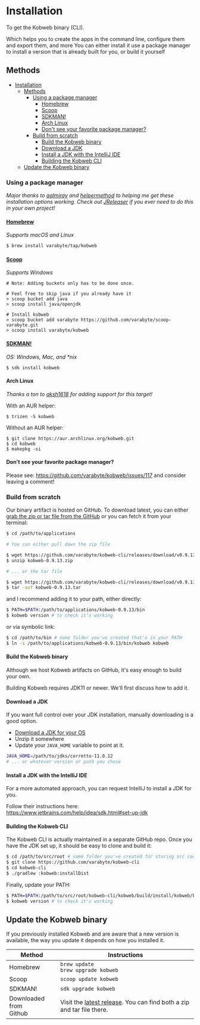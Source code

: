 # Installation

To get the Kobweb binary (CLI).

Which helps you to create the apps in the command line, configure them and export them, and more
You can either install it use a package manager to
install a version that is already built for you, or build it yourself

## Methods
- [Installation](#installation)
  - [Methods](#methods)
    - [Using a package manager](#using-a-package-manager)
      - [Homebrew](#homebrew)
      - [Scoop](#scoop)
      - [SDKMAN!](#sdkman)
      - [Arch Linux](#arch-linux)
      - [Don't see your favorite package manager?](#dont-see-your-favorite-package-manager)
    - [Build from scratch](#build-from-scratch)
      - [Build the Kobweb binary](#build-the-kobweb-binary)
      - [Download a JDK](#download-a-jdk)
      - [Install a JDK with the IntelliJ IDE](#install-a-jdk-with-the-intellij-ide)
      - [Building the Kobweb CLI](#building-the-kobweb-cli)
  - [Update the Kobweb binary](#update-the-kobweb-binary)

### Using a package manager

*Major thanks to [aalmiray](https://github.com/aalmiray) and [helpermethod](https://github.com/helpermethod) to helping
me get these installation options working. Check out [JReleaser](https://github.com/jreleaser/jreleaser) if you ever
need to do this in your own project!*

#### [Homebrew](https://brew.sh/)

*Supports macOS and Linux*

  ```bash
  $ brew install varabyte/tap/kobweb
  ```

#### [Scoop](https://scoop.sh/)

*Supports Windows*

  ```shell
  # Note: Adding buckets only has to be done once.
  
  # Feel free to skip java if you already have it
  > scoop bucket add java
  > scoop install java/openjdk
  
  # Install kobweb
  > scoop bucket add varabyte https://github.com/varabyte/scoop-varabyte.git
  > scoop install varabyte/kobweb
  ```

#### [SDKMAN!](https://sdkman.io/)

*OS: Windows, Mac, and \*nix*

  ```shell
  $ sdk install kobweb
  ```

#### Arch Linux

*Thanks a ton to [aksh1618](https://github.com/aksh1618) for adding support for this target!*

With an AUR helper:

  ```shell
  $ trizen -S kobweb
  ```

Without an AUR helper:

  ```shell
  $ git clone https://aur.archlinux.org/kobweb.git
  $ cd kobweb
  $ makepkg -si
  ```

#### Don't see your favorite package manager?

Please see: https://github.com/varabyte/kobweb/issues/117 and consider leaving a comment!

### Build from scratch

Our binary artifact is hosted on GitHub. To download latest, you can either
[grab the zip or tar file from the GitHub](https://github.com/varabyte/kobweb-cli/releases/tag/v0.9.13) or you can fetch
it from your terminal:

  ```bash
  $ cd /path/to/applications
  
  # You can either pull down the zip file
  
  $ wget https://github.com/varabyte/kobweb-cli/releases/download/v0.9.13/kobweb-0.9.13.zip
  $ unzip kobweb-0.9.13.zip
  
  # ... or the tar file
  
  $ wget https://github.com/varabyte/kobweb-cli/releases/download/v0.9.13/kobweb-0.9.13.tar
  $ tar -xvf kobweb-0.9.13.tar
  ```

and I recommend adding it to your path, either directly:

  ```bash
  $ PATH=$PATH:/path/to/applications/kobweb-0.9.13/bin
  $ kobweb version # to check it's working
  ```

or via symbolic link:

  ```bash
  $ cd /path/to/bin # some folder you've created that's in your PATH
  $ ln -s /path/to/applications/kobweb-0.9.13/bin/kobweb kobweb
  ```

#### Build the Kobweb binary

Although we host Kobweb artifacts on GitHub, it's easy enough to build your own.

Building Kobweb requires JDK11 or newer. We'll first discuss how to add it.

#### Download a JDK

If you want full control over your JDK installation, manually downloading is a good option.

* [Download a JDK for your OS](https://docs.aws.amazon.com/corretto/latest/corretto-11-ug/downloads-list.html)
* Unzip it somewhere
* Update your `JAVA_HOME` variable to point at it.

```bash
JAVA_HOME=/path/to/jdks/corretto-11.0.12
# ... or whatever version or path you chose
```

#### Install a JDK with the IntelliJ IDE

For a more automated approach, you can request IntelliJ to install a JDK for you.

Follow their instructions here: https://www.jetbrains.com/help/idea/sdk.html#set-up-jdk

#### Building the Kobweb CLI

The Kobweb CLI is actually maintained in a separate GitHub repo. Once you have the JDK set up, it should be easy to
clone and build it:

```bash
$ cd /path/to/src/root # some folder you've created for storing src code
$ git clone https://github.com/varabyte/kobweb-cli
$ cd kobweb-cli
$ ./gradlew :kobweb:installDist
```

Finally, update your PATH:

```bash
$ PATH=$PATH:/path/to/src/root/kobweb-cli/kobweb/build/install/kobweb/bin
$ kobweb version # to check it's working
```

## Update the Kobweb binary

If you previously installed Kobweb and are aware that a new version is available, the way you update it depends on how
you installed it.

| Method                    | Instructions                                                                                                                         |
|---------------------------|--------------------------------------------------------------------------------------------------------------------------------------|
| Homebrew                  | `brew update`<br/>`brew upgrade kobweb`                                                                                              |
| Scoop                     | `scoop update kobweb`                                                                                                                |
| SDKMAN!                   | `sdk upgrade kobweb`                                                                                                                 |
| Downloaded from<br>Github | Visit the [latest release](https://github.com/varabyte/kobweb-cli/releases/tag/v0.9.13). You can find both a zip and tar file there. |